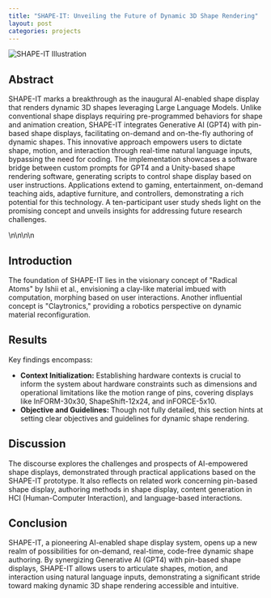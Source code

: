 ```yaml
---
title: "SHAPE-IT: Unveiling the Future of Dynamic 3D Shape Rendering"
layout: post
categories: projects
---
```


![SHAPE-IT Illustration](/img/SHAPE-IT.jpg)  <!-- Replace with an actual image from the project if available -->




## Abstract

SHAPE-IT marks a breakthrough as the inaugural AI-enabled shape display that renders dynamic 3D shapes leveraging Large Language Models. Unlike conventional shape displays requiring pre-programmed behaviors for shape and animation creation, SHAPE-IT integrates Generative AI (GPT4) with pin-based shape displays, facilitating on-demand and on-the-fly authoring of dynamic shapes. This innovative approach empowers users to dictate shape, motion, and interaction through real-time natural language inputs, bypassing the need for coding. The implementation showcases a software bridge between custom prompts for GPT4 and a Unity-based shape rendering software, generating scripts to control shape display based on user instructions. Applications extend to gaming, entertainment, on-demand teaching aids, adaptive furniture, and controllers, demonstrating a rich potential for this technology. A ten-participant user study sheds light on the promising concept and unveils insights for addressing future research challenges.

\n\n\n\n

## Introduction

The foundation of SHAPE-IT lies in the visionary concept of "Radical Atoms" by Ishii et al., envisioning a clay-like material imbued with computation, morphing based on user interactions. Another influential concept is "Claytronics," providing a robotics perspective on dynamic material reconfiguration.

## Results

Key findings encompass:
- **Context Initialization:** Establishing hardware contexts is crucial to inform the system about hardware constraints such as dimensions and operational limitations like the motion range of pins, covering displays like InFORM-30x30, ShapeShift-12x24, and inFORCE-5x10.
- **Objective and Guidelines:** Though not fully detailed, this section hints at setting clear objectives and guidelines for dynamic shape rendering.

## Discussion

The discourse explores the challenges and prospects of AI-empowered shape displays, demonstrated through practical applications based on the SHAPE-IT prototype. It also reflects on related work concerning pin-based shape display, authoring methods in shape display, content generation in HCI (Human-Computer Interaction), and language-based interactions.

## Conclusion

SHAPE-IT, a pioneering AI-enabled shape display system, opens up a new realm of possibilities for on-demand, real-time, code-free dynamic shape authoring. By synergizing Generative AI (GPT4) with pin-based shape displays, SHAPE-IT allows users to articulate shapes, motion, and interaction using natural language inputs, demonstrating a significant stride toward making dynamic 3D shape rendering accessible and intuitive.
